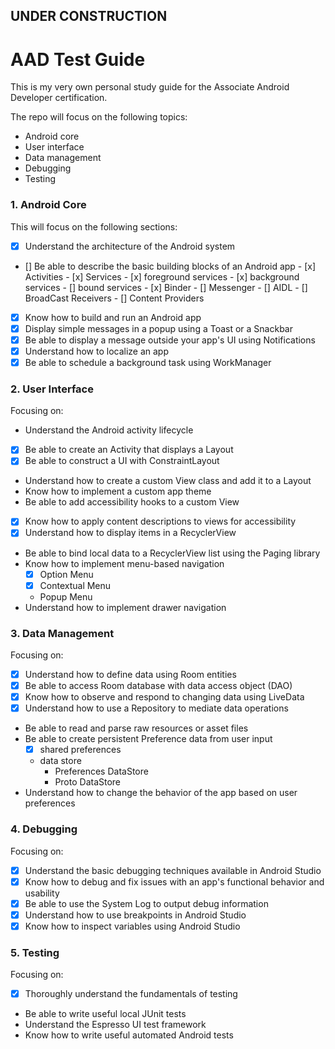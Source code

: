## UNDER CONSTRUCTION

# AAD Test Guide
This is my very own personal study guide for the Associate Android Developer certification.

The repo will focus on the following topics:
- Android core
- User interface
- Data management
- Debugging
- Testing

### 1. Android Core
This will focus on the following sections:
- [x] Understand the architecture of the Android system
- [] Be able to describe the basic building blocks of an Android app
        - [x] Activities
        - [x] Services
                    - [x] foreground services
                    - [x] background services
                    - [] bound services
                            - [x] Binder
                            - [] Messenger
                            - [] AIDL
        - [] BroadCast Receivers
        - [] Content Providers
- [x] Know how to build and run an Android app
- [x] Display simple messages in a popup using a Toast or a Snackbar
- [x] Be able to display a message outside your app's UI using Notifications
- [x] Understand how to localize an app
- [x] Be able to schedule a background task using WorkManager

### 2. User Interface
Focusing on:
- Understand the Android activity lifecycle
- [x] Be able to create an Activity that displays a Layout
- [x] Be able to construct a UI with ConstraintLayout
- Understand how to create a custom View class and add it to a Layout
- Know how to implement a custom app theme
- Be able to add accessibility hooks to a custom View
- [x] Know how to apply content descriptions to views for accessibility
- [x] Understand how to display items in a RecyclerView
- Be able to bind local data to a RecyclerView list using the Paging library
- Know how to implement menu-based navigation
    - [x] Option Menu
    - [x] Contextual Menu
    - Popup Menu
- Understand how to implement drawer navigation

### 3. Data Management
Focusing on:
- [x] Understand how to define data using Room entities
- [x] Be able to access Room database with data access object (DAO)
- [x] Know how to observe and respond to changing data using LiveData
- [x] Understand how to use a Repository to mediate data operations
- Be able to read and parse raw resources or asset files
- Be able to create persistent Preference data from user input
    - [x] shared preferences
    - data store
        - Preferences DataStore
        - Proto DataStore
- Understand how to change the behavior of the app based on user preferences

### 4. Debugging
Focusing on:
- [x] Understand the basic debugging techniques available in Android Studio
- [x] Know how to debug and fix issues with an app's functional behavior and usability
- [x] Be able to use the System Log to output debug information
- [x] Understand how to use breakpoints in Android Studio
- [x] Know how to inspect variables using Android Studio

### 5. Testing
Focusing on:
- [x] Thoroughly understand the fundamentals of testing
- Be able to write useful local JUnit tests
- Understand the Espresso UI test framework
- Know how to write useful automated Android tests

